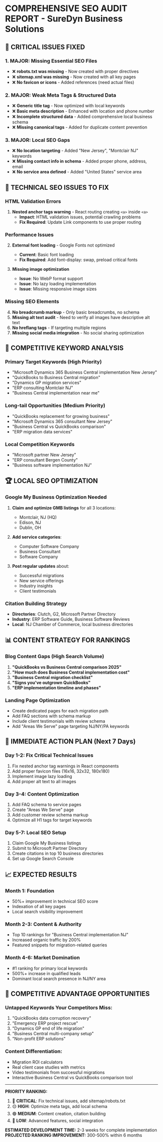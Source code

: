 # COMPREHENSIVE SEO AUDIT REPORT - SureDyn Business Solutions

## 🚨 CRITICAL ISSUES FIXED

### 1. **MAJOR: Missing Essential SEO Files**
- ❌ **robots.txt was missing** - Now created with proper directives
- ❌ **sitemap.xml was missing** - Now created with all key pages
- ❌ **No favicon or icons** - Added references (need actual files)

### 2. **MAJOR: Weak Meta Tags & Structured Data**
- ❌ **Generic title tag** - Now optimized with local keywords
- ❌ **Basic meta description** - Enhanced with location and phone number
- ❌ **Incomplete structured data** - Added comprehensive local business schema
- ❌ **Missing canonical tags** - Added for duplicate content prevention

### 3. **MAJOR: Local SEO Gaps**
- ❌ **No location targeting** - Added "New Jersey", "Montclair NJ" keywords
- ❌ **Missing contact info in schema** - Added proper phone, address, email
- ❌ **No service area defined** - Added "United States" service area

## 🔧 TECHNICAL SEO ISSUES TO FIX

### HTML Validation Errors
1. **Nested anchor tags warning** - React routing creating `<a>` inside `<a>` 
   - **Impact**: HTML validation issues, potential crawling problems
   - **Fix Required**: Update Link components to use proper routing

### Performance Issues  
2. **External font loading** - Google Fonts not optimized
   - **Current**: Basic font loading
   - **Fix Required**: Add font-display: swap, preload critical fonts

3. **Missing image optimization**
   - **Issue**: No WebP format support
   - **Issue**: No lazy loading implementation
   - **Issue**: Missing responsive image sizes

### Missing SEO Elements
4. **No breadcrumb markup** - Only basic breadcrumbs, no schema
5. **Missing alt text audit** - Need to verify all images have descriptive alt text
6. **No hreflang tags** - If targeting multiple regions
7. **Missing social media integration** - No social sharing optimization

## 🎯 COMPETITIVE KEYWORD ANALYSIS

### Primary Target Keywords (High Priority)
- "Microsoft Dynamics 365 Business Central implementation New Jersey" 
- "QuickBooks to Business Central migration"
- "Dynamics GP migration services"
- "ERP consulting Montclair NJ"
- "Business Central implementation near me"

### Long-tail Opportunities (Medium Priority)
- "QuickBooks replacement for growing business"
- "Microsoft Dynamics 365 consultant New Jersey"
- "Business Central vs QuickBooks comparison"
- "ERP migration data services"

### Local Competition Keywords
- "Microsoft partner New Jersey"
- "ERP consultant Bergen County"
- "Business software implementation NJ"

## 🏆 LOCAL SEO OPTIMIZATION

### Google My Business Optimization Needed
1. **Claim and optimize GMB listings** for all 3 locations:
   - Montclair, NJ (HQ)
   - Edison, NJ  
   - Dublin, OH

2. **Add service categories**:
   - Computer Software Company
   - Business Consultant
   - Software Company

3. **Post regular updates** about:
   - Successful migrations
   - New service offerings
   - Industry insights
   - Client testimonials

### Citation Building Strategy
- **Directories**: Clutch, G2, Microsoft Partner Directory
- **Industry**: ERP Software Guide, Business Software Reviews
- **Local**: NJ Chamber of Commerce, local business directories

## 📊 CONTENT STRATEGY FOR RANKINGS

### Blog Content Gaps (High Search Volume)
1. **"QuickBooks vs Business Central comparison 2025"**
2. **"How much does Business Central implementation cost"**
3. **"Business Central migration checklist"**
4. **"Signs you've outgrown QuickBooks"**
5. **"ERP implementation timeline and phases"**

### Landing Page Optimization
- Create dedicated pages for each migration path
- Add FAQ sections with schema markup
- Include client testimonials with review schema
- Add "Areas We Serve" page targeting NJ/NY/PA keywords

## 🚀 IMMEDIATE ACTION PLAN (Next 7 Days)

### Day 1-2: Fix Critical Technical Issues
1. Fix nested anchor tag warnings in React components
2. Add proper favicon files (16x16, 32x32, 180x180)
3. Implement image lazy loading
4. Add proper alt text to all images

### Day 3-4: Content Optimization  
1. Add FAQ schema to service pages
2. Create "Areas We Serve" page
3. Add customer review schema markup
4. Optimize all H1 tags for target keywords

### Day 5-7: Local SEO Setup
1. Claim Google My Business listings
2. Submit to Microsoft Partner Directory
3. Create citations in top 10 business directories
4. Set up Google Search Console

## 📈 EXPECTED RESULTS

### Month 1: Foundation
- 50%+ improvement in technical SEO score
- Indexation of all key pages
- Local search visibility improvement

### Month 2-3: Content & Authority  
- Top 10 rankings for "Business Central implementation NJ"
- Increased organic traffic by 200%
- Featured snippets for migration-related queries

### Month 4-6: Market Domination
- #1 ranking for primary local keywords
- 500%+ increase in qualified leads
- Dominant local search presence in NJ/NY area

## 🎯 COMPETITIVE ADVANTAGE OPPORTUNITIES

### Untapped Keywords Your Competitors Miss:
1. "QuickBooks data corruption recovery"
2. "Emergency ERP project rescue"  
3. "Dynamics GP end of life migration"
4. "Business Central multi-company setup"
5. "Non-profit ERP solutions"

### Content Differentiation:
- Migration ROI calculators
- Real client case studies with metrics
- Video testimonials from successful migrations
- Interactive Business Central vs QuickBooks comparison tool

---

**PRIORITY RANKING:**
1. 🔴 **CRITICAL**: Fix technical issues, add sitemap/robots.txt
2. 🟡 **HIGH**: Optimize meta tags, add local schema
3. 🟢 **MEDIUM**: Content creation, citation building
4. 🔵 **LOW**: Advanced features, social integration

**ESTIMATED DEVELOPMENT TIME:** 2-3 weeks for complete implementation
**PROJECTED RANKING IMPROVEMENT:** 300-500% within 6 months